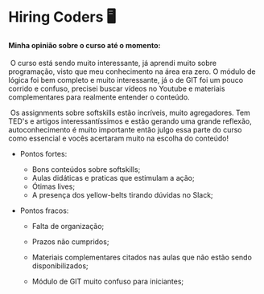 # Hiring Coders :desktop_computer:

#### Minha opinião sobre o curso até o momento:

​	O curso está sendo muito interessante, já aprendi muito sobre programação, visto que meu conhecimento na área era zero. O módulo de lógica foi bem completo e muito interessante, já o de GIT foi um pouco corrido e confuso, precisei buscar vídeos no Youtube e materiais complementares para realmente entender o conteúdo. 

​	Os assignments sobre softskills estão incríveis, muito agregadores. Tem TED's e artigos interessantíssimos e estão gerando uma grande reflexão, autoconhecimento é muito importante então julgo essa parte do curso como essencial e vocês acertaram muito na escolha do conteúdo!

- Pontos fortes:

  - Bons conteúdos sobre softskills;
  - Aulas didáticas e praticas que estimulam a ação;
  - Ótimas lives;
  - A presença dos yellow-belts tirando dúvidas no Slack;

- Pontos fracos:

  - Falta de organização;

  - Prazos não cumpridos;

  - Materiais complementares citados nas aulas que não estão sendo disponibilizados;

  - Módulo de GIT muito confuso para iniciantes;

    ​